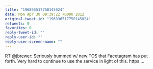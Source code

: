 ```yaml
---
title: "196896517750145024"
date: Mon Apr 30 09:39:22 +0000 2012
original-tweet-id: "196896517750145024"
retweets: 0
favorites: 0
reply-tweet-id: ""
reply-user-id: ""
reply-user-screen-name: ""
---
```

RT <a href="https://twitter.com/jbrewer">@jbrewer</a>: Seriously bummed w/ new TOS that Facetagram has put forth. Very hard to continue to use the service in light of this. https ...
